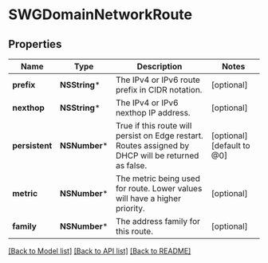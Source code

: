# SWGDomainNetworkRoute

## Properties
Name | Type | Description | Notes
------------ | ------------- | ------------- | -------------
**prefix** | **NSString*** | The IPv4 or IPv6 route prefix in CIDR notation. | [optional] 
**nexthop** | **NSString*** | The IPv4 or IPv6 nexthop IP address. | [optional] 
**persistent** | **NSNumber*** | True if this route will persist on Edge restart.  Routes assigned by DHCP will be returned as false. | [optional] [default to @0]
**metric** | **NSNumber*** | The metric being used for route. Lower values will have a higher priority. | [optional] 
**family** | **NSNumber*** | The address family for this route. | [optional] 

[[Back to Model list]](../README.md#documentation-for-models) [[Back to API list]](../README.md#documentation-for-api-endpoints) [[Back to README]](../README.md)


